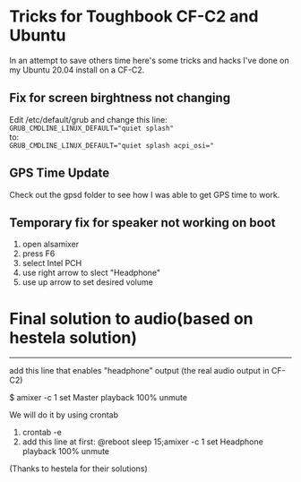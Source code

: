 # Tricks for Toughbook CF-C2 and Ubuntu
In an attempt to save others time here's some tricks and hacks I've done on my Ubuntu 20.04 install on a CF-C2.

## Fix for screen birghtness not changing
Edit /etc/default/grub and change this line:  
`GRUB_CMDLINE_LINUX_DEFAULT="quiet splash"`  
to:  
`GRUB_CMDLINE_LINUX_DEFAULT="quiet splash acpi_osi="`  

## GPS Time Update
Check out the gpsd folder to see how I was able to get GPS time to work.

## Temporary fix for speaker not working on boot
1. open alsamixer
2. press F6
3. select Intel PCH
4. use right arrow to slect "Headphone"
5. use up arrow to set desired volume

# Final solution to audio(based on hestela solution)
-------------------------------------------------------------------------
add this line that enables "headphone" output (the real audio output in CF-C2)

$ amixer -c 1 set Master playback 100% unmute

We will do it by using crontab

1. crontab -e
2. add this line at first:
@reboot         sleep 15;amixer -c 1 set Headphone playback 100% unmute

(Thanks to hestela for their solutions)
